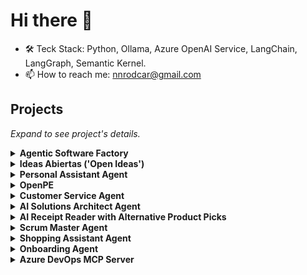 # Hi there 👋

- 🛠️ Teck Stack: Python, Ollama, Azure OpenAI Service, LangChain, LangGraph, Semantic Kernel.
- 📫 How to reach me: nnrodcar@gmail.com

## Projects

*Expand to see project's details.*

<details>
<summary><a><b>Agentic Software Factory</b></a></summary>

<div><b>Teck Stack:</b>Python, Semantic Kernel, Azure AI Agent Service, Claude Code, Codex, Cosmos DB</div>

</details>

<details>
<summary><a><b>Ideas Abiertas ('Open Ideas')</b></a></summary>

<div><b>Teck Stack:</b>Python, Ollama (Gemma 2 - 27B), LangChain (Prompt Engineering, Structure Outputs), LangGraph (LLM Discussion)</div>

</details>

<details>
<summary><a><b>Personal Assistant Agent</b></a></summary>

<div><b>Teck Stack:</b>Gemini API, Python, Cloud Run Functions, Google Calendar API</div>

</details>

<details>
<summary><a><b>OpenPE</b></a></summary>

<div><b>Teck Stack:</b>Python</div>

</details>

<details>
<summary><a><b>Customer Service Agent</b></a></summary>

<div><b>Teck Stack:</b>Gemini API, Python, Cloud Run Functions</div>

</details>

<details>
<summary><a><b>AI Solutions Architect Agent</b></a></summary>

<div><b>Teck Stack:</b>Gemini API, Python, Cloud Run Functions</div>

</details>

<details>
<summary><a><b>AI Receipt Reader with Alternative Product Picks</b></a></summary>

<div><b>Teck Stack:</b>RAG, Milvus Lite, Gemini API - Multimodal, Python, Gradio, Airflow, ETL</div>

</details>

<details>
<summary><a><b>Scrum Master Agent</b></a></summary>

<div><b>Teck Stack:</b>Gemini API, Python, Cloud Run Functions</div>

</details>

<details>
<summary><a><b>Shopping Assistant Agent</b></a></summary>

<div><b>Teck Stack:</b>RAG, Milvus Lite, Gemini API, Python, Cloud Run Functions</div>

</details>

<details>
<summary><a><b>Onboarding Agent</b></a></summary>

<div><b>Teck Stack:</b>Google Storage, Gemini API, Python, Cloud Run Functions</div>

</details>

<details>
<summary><a><b>Azure DevOps MCP Server</b></a></summary>

<div><b>Teck Stack:</b>Semantic Kernel</div>

</details>

<!--## Technology-->


<!--<details>
<summary>Project 2:</summary>

Project's Details

</details>

<details>
<summary>Project 3: </summary>

Project's Details

</details>

<details>
<summary>Project 4: </summary>

Project's Details

</details>

## Other Projects

*I've also worked on mobile and web development (front-end and back-end)*

<details>
<summary>Project 1</summary>

Project's Details

</details>

<details>
<summary>Project 1</summary>

Project's Details

</details>

<details>
<summary>Project 1</summary>

Project's Details

</details>

<details>
<summary>Project 1</summary>

Project's Details

</details>
-->
<!--
**rodcar/rodcar** is a ✨ _special_ ✨ repository because its `README.md` (this file) appears on your GitHub profile.

Here are some ideas to get you started:

- 🔭 I’m currently working on ...
- 🌱 I’m currently learning ...
- 👯 I’m looking to collaborate on ...
- 🤔 I’m looking for help with ...
- 💬 Ask me about ...
- 📫 How to reach me: ...
- 😄 Pronouns: ...
- ⚡ Fun fact: ...
-->
